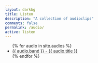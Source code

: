 ```yaml
---
layout: darkbg
title: Listen
description: "A collection of audioclips"
comments: false
permalink: /audio/
active: listen
---
```

<div class="row">
<div class="col-12 py-4 bg-white">
<article class="	">
<ul class="flat list-unstyled m-0">
 {% for audio in site.audios %}
<li><a href="{{ site.url }}{{ audio.audiopath }}" class="no-barba">{{ audio.band }} - {{ audio.title }}</a></li>
{% endfor %}
</ul>
</article>
</div>
</div>